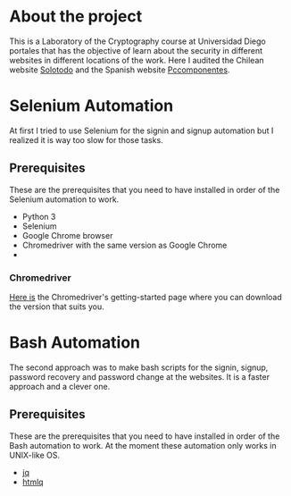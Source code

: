 # About the project
This is a Laboratory of the Cryptography course at Universidad Diego portales that has the objective of learn about the security in different websites in different locations of the work. Here I audited the Chilean website [Solotodo](https://www.solotodo.cl/) and the Spanish website [Pccomponentes](https://www.pccomponentes.com/).

# Selenium Automation
At first I tried to use Selenium for the signin and signup automation but I realized it is way too slow for those tasks.  
## Prerequisites
These are the prerequisites that you need to have installed in order of the Selenium automation to work.
- Python 3
- Selenium
- Google Chrome browser
- Chromedriver with the same version as Google Chrome
- 
### Chromedriver
[Here is](https://chromedriver.chromium.org/getting-started) the Chromedriver's getting-started page where you can download the version that suits you.

# Bash Automation
The second approach was to make bash scripts for the signin, signup, password recovery and password change at the websites. It is a faster approach and a clever one.
## Prerequisites
These are the prerequisites that you need to have installed in order of the Bash automation to work. At the moment these automation only works in UNIX-like OS.
- [jq](https://stackoverflow.com/questions/33184780/install-jq-json-processor-on-ubuntu-10-04)
- [htmlq](https://lindevs.com/install-htmlq-on-ubuntu/)


